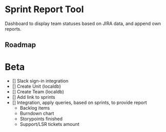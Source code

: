 # Sprint Report Tool

Dashboard to display team statuses based on JIRA data, and append own reports.

## Roadmap

# Beta
- [] Slack sign-in integration 
- [] Create Unit (localdb)
- [] Create Team (localdb)
- [] Add link to sprints
- [] Integration, apply queries, based on sprints, to provide report
    - Backlog items
    - Burndown chart
    - Storypoints finished
    - Support/LSR tickets amount